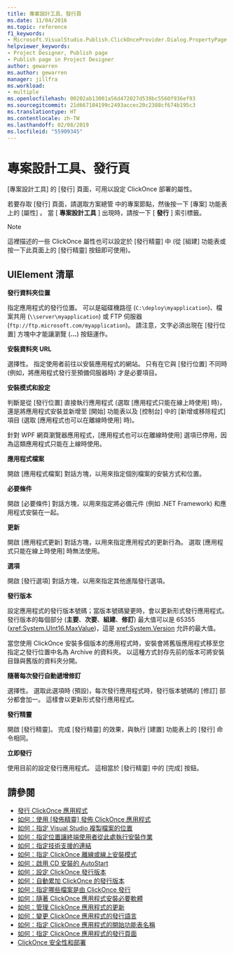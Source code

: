 ```yaml
---
title: 專案設計工具、發行頁
ms.date: 11/04/2016
ms.topic: reference
f1_keywords:
- Microsoft.VisualStudio.Publish.ClickOnceProvider.Dialog.PropertyPage
helpviewer_keywords:
- Project Designer, Publish page
- Publish page in Project Designer
author: gewarren
ms.author: gewarren
manager: jillfra
ms.workload:
- multiple
ms.openlocfilehash: 00202ab13001a56d472027d538bc5560f936ef93
ms.sourcegitcommit: 21d667104199c2493accec20c2388cf674b195c3
ms.translationtype: HT
ms.contentlocale: zh-TW
ms.lasthandoff: 02/08/2019
ms.locfileid: "55909345"
---
```

# <a name="publish-page-project-designer"></a>專案設計工具、發行頁
[專案設計工具]  的 [發行]  頁面，可用以設定 ClickOnce 部署的屬性。

 若要存取 [發行]  頁面，請選取方案總管 中的專案節點，然後按一下 [專案]  功能表上的 [屬性] 。 當 [ **專案設計工具** ] 出現時，請按一下 [ **發行** ] 索引標籤。

> [!NOTE]
> 這裡描述的一些 ClickOnce 屬性也可以設定於 [發行精靈] 中 (從 [組建] 功能表或按一下此頁面上的 [發行精靈] 按鈕即可使用)。


## <a name="uielement-list"></a>UIElement 清單
 **發行資料夾位置**

 指定應用程式的發行位置。 可以是磁碟機路徑 (`C:\deploy\myapplication`)、檔案共用 (`\\server\myapplication`) 或 FTP 伺服器 (`ftp://ftp.microsoft.com/myapplication`)。 請注意，文字必須出現在 [發行位置]  方塊中才能讓瀏覽 (**...**) 按鈕運作。

 **安裝資料夾 URL**

 選擇性。 指定使用者前往以安裝應用程式的網站。 只有在它與 [發行位置] 不同時 (例如，將應用程式發行至預備伺服器時) 才是必要項目。

 **安裝模式和設定**

 判斷是從 [發行位置]  直接執行應用程式 (選取 [應用程式只能在線上時使用]  時)，還是將應用程式安裝並新增至 [開始]  功能表以及 [控制台]  中的 [新增或移除程式]  項目 (選取 [應用程式也可以在離線時使用]  時)。

 針對 WPF 網頁瀏覽器應用程式，[應用程式也可以在離線時使用] 選項已停用，因為這類應用程式只能在上線時使用。

 **應用程式檔案**

 開啟 [應用程式檔案] 對話方塊，以用來指定個別檔案的安裝方式和位置。

 **必要條件**

 開啟 [必要條件] 對話方塊，以用來指定將必備元件 (例如 .NET Framework) 和應用程式安裝在一起。

 **更新**

 開啟 [應用程式更新] 對話方塊，以用來指定應用程式的更新行為。 選取 [應用程式只能在線上時使用]  時無法使用。

 **選項**

 開啟 [發行選項] 對話方塊，以用來指定其他進階發行選項。

 **發行版本**

 設定應用程式的發行版本號碼；當版本號碼變更時，會以更新形式發行應用程式。 發行版本的每個部分 (**主要**、**次要**、**組建**、**修訂**) 最大值可以是 65355 (<xref:System.UInt16.MaxValue>)，這是 <xref:System.Version> 允許的最大值。

 當您使用 ClickOnce 安裝多個版本的應用程式時，安裝會將舊版應用程式移至您指定之發行位置中名為 Archive 的資料夾。 以這種方式封存先前的版本可將安裝目錄與舊版的資料夾分開。

 **隨著每次發行自動遞增修訂**

 選擇性。 選取此選項時 (預設)，每次發行應用程式時，發行版本號碼的 [修訂]  部分都會加一。 這樣會以更新形式發行應用程式。

 **發行精靈**

 開啟 [發行精靈]。 完成 [發行精靈] 的效果，與執行 [建置]  功能表上的 [發行]  命令相同。

 **立即發行**

 使用目前的設定發行應用程式。 這相當於 [發行精靈] 中的 [完成] 按鈕。

## <a name="see-also"></a>請參閱

- [發行 ClickOnce 應用程式](../../deployment/publishing-clickonce-applications.md)
- [如何：使用 [發佈精靈] 發佈 ClickOnce 應用程式](../../deployment/how-to-publish-a-clickonce-application-using-the-publish-wizard.md)
- [如何：指定 Visual Studio 複製檔案的位置](../../deployment/how-to-specify-where-visual-studio-copies-the-files.md)
- [如何：指定位置讓終端使用者從此處執行安裝作業](../../deployment/how-to-specify-the-location-where-end-users-will-install-from.md)
- [如何：指定技術支援的連結](../../deployment/how-to-specify-a-link-for-technical-support.md)
- [如何：指定 ClickOnce 離線或線上安裝模式](../../deployment/how-to-specify-the-clickonce-offline-or-online-install-mode.md)
- [如何：啟用 CD 安裝的 AutoStart](../../deployment/how-to-enable-autostart-for-cd-installations.md)
- [如何：設定 ClickOnce 發行版本](../../deployment/how-to-set-the-clickonce-publish-version.md)
- [如何：自動累加 ClickOnce 的發行版本](../../deployment/how-to-automatically-increment-the-clickonce-publish-version.md)
- [如何：指定哪些檔案是由 ClickOnce 發行](../../deployment/how-to-specify-which-files-are-published-by-clickonce.md)
- [如何：隨著 ClickOnce 應用程式安裝必要軟體](../../deployment/how-to-install-prerequisites-with-a-clickonce-application.md)
- [如何：管理 ClickOnce 應用程式的更新](../../deployment/how-to-manage-updates-for-a-clickonce-application.md)
- [如何：變更 ClickOnce 應用程式的發行語言](../../deployment/how-to-change-the-publish-language-for-a-clickonce-application.md)
- [如何：指定 ClickOnce 應用程式的開始功能表名稱](../../deployment/how-to-specify-a-start-menu-name-for-a-clickonce-application.md)
- [如何：指定 ClickOnce 應用程式的發行頁面](../../deployment/how-to-specify-a-publish-page-for-a-clickonce-application.md)
- [ClickOnce 安全性和部署](../../deployment/clickonce-security-and-deployment.md)
